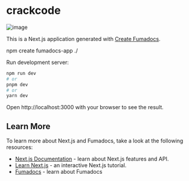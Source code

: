 # crackcode

![image](https://github.com/user-attachments/assets/f3bac54b-1082-4b46-b6ed-491a34900cef)


This is a Next.js application generated with
[Create Fumadocs](https://github.com/fuma-nama/fumadocs).

npm create fumadocs-app ./

Run development server:

```bash
npm run dev
# or
pnpm dev
# or
yarn dev
```

Open http://localhost:3000 with your browser to see the result.

## Learn More

To learn more about Next.js and Fumadocs, take a look at the following
resources:

- [Next.js Documentation](https://nextjs.org/docs) - learn about Next.js
  features and API.
- [Learn Next.js](https://nextjs.org/learn) - an interactive Next.js tutorial.
- [Fumadocs](https://fumadocs.vercel.app) - learn about Fumadocs
